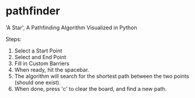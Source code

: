 # pathfinder
'A Star', A Pathfinding Algorithm Visualized in Python

Steps:
1) Select a Start Point
2) Select and End Point
3) Fill in Custom Barriers
4) When ready, hit the spacebar.
5) The algorithm will search for the shortest path between the two points (should one exist).
6) When done, press 'c' to clear the board, and find a new path.
